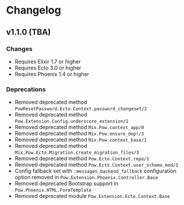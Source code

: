 # Changelog

## v1.1.0 (TBA)

### Changes

- Requires Elixir 1.7 or higher
- Requires Ecto 3.0 or higher
- Requires Phoenix 1.4 or higher

### Deprecations

- Removed deprecated method `PowResetPassword.Ecto.Context.password_changeset/2`
- Removed deprecated method `Pow.Extension.Config.underscore_extension/1`
- Removed deprecated method `Mix.Pow.context_app/0`
- Removed deprecated method `Mix.Pow.ensure_dep!/3`
- Removed deprecated method `Mix.Pow.context_base/1`
- Removed deprecated method `Mix.Pow.Ecto.Migration.create_migration_files/3`
- Removed deprecated method `Pow.Ecto.Context.repo/1`
- Removed deprecated method `Pow.Ecto.Context.user_schema_mod/1`
- Config fallback set with `:messages_backend_fallback` configuration option removed in `Pow.Extension.Phoenix.Controller.Base`
- Removed deprecated Bootstrap support in `Pow.Phoenix.HTML.FormTemplate`
- Removed deprecated module `Pow.Extension.Ecto.Context.Base`
